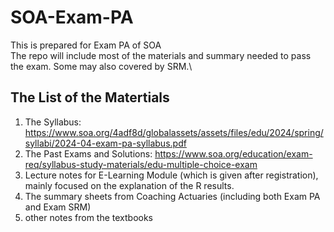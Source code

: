 # SOA-Exam-PA
This is prepared for Exam PA of SOA\
The repo will include most of the materials and summary needed to pass the exam. Some may also covered by SRM.\
## The List of the Matertials
1. The Syllabus: https://www.soa.org/4adf8d/globalassets/assets/files/edu/2024/spring/syllabi/2024-04-exam-pa-syllabus.pdf
2. The Past Exams and Solutions: https://www.soa.org/education/exam-req/syllabus-study-materials/edu-multiple-choice-exam
3. Lecture notes for E-Learning Module (which is given after registration), mainly focused on the explanation of the R results.
4. The summary sheets from Coaching Actuaries (including both Exam PA and Exam SRM)
5. other notes from the textbooks
